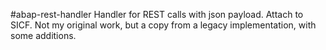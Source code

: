 #abap-rest-handler
Handler for REST calls with json payload. Attach to SICF.
Not my original work, but a copy from a legacy implementation, with some additions.
